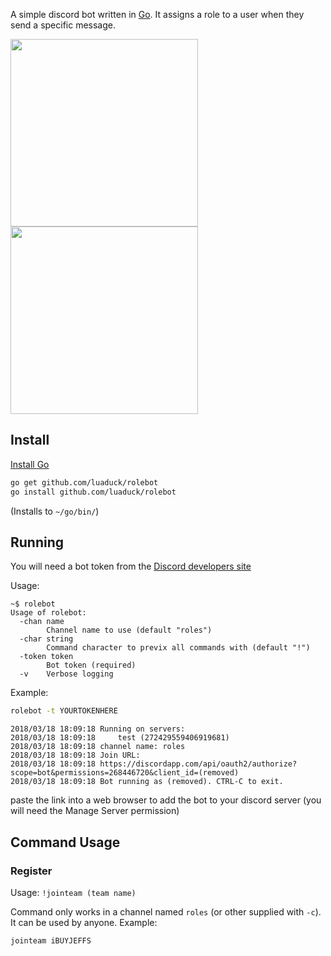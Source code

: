A simple discord bot written in [Go](https://golang.org/). It assigns a role to a user when they send a specific message.

<img src="screenshots/1.jpg" width="300"> <img src="screenshots/2.jpg" width="300">

## Install

[Install Go](https://golang.org/doc/install#install)
```sh
go get github.com/luaduck/rolebot
go install github.com/luaduck/rolebot
```
(Installs to `~/go/bin/`)

## Running
You will need a bot token from the [Discord developers site](https://discordapp.com/developers/applications/me)

Usage:
```
~$ rolebot
Usage of rolebot:
  -chan name
    	Channel name to use (default "roles")
  -char string
        Command character to previx all commands with (default "!")
  -token token
    	Bot token (required)
  -v	Verbose logging
```
Example:
```sh
rolebot -t YOURTOKENHERE
```
```
2018/03/18 18:09:18 Running on servers:
2018/03/18 18:09:18 	test (272429559406919681)
2018/03/18 18:09:18 channel name: roles
2018/03/18 18:09:18 Join URL:
2018/03/18 18:09:18 https://discordapp.com/api/oauth2/authorize?scope=bot&permissions=268446720&client_id=(removed)
2018/03/18 18:09:18 Bot running as (removed). CTRL-C to exit.
```
paste the link into a web browser to add the bot to your discord server (you will need the Manage Server permission)

## Command Usage

### Register
Usage: `!jointeam (team name)`

Command only works in a channel named `roles` (or other supplied with `-c`). It can be used by anyone.
Example:

`jointeam iBUYJEFFS`

